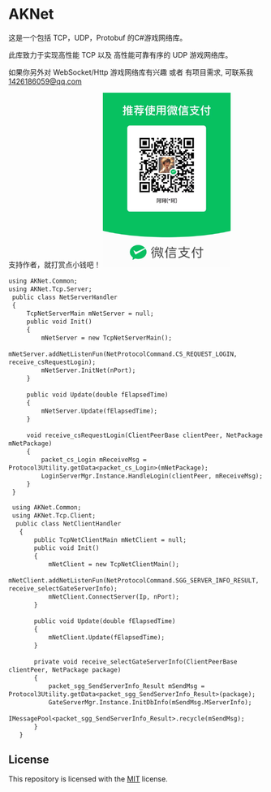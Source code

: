 # AKNet
这是一个包括 TCP，UDP，Protobuf 的C#游戏网络库。

此库致力于实现高性能 TCP 以及 高性能可靠有序的 UDP 游戏网络库。

如果你另外对 WebSocket/Http 游戏网络库有兴趣 或者 有项目需求, 可联系我 1426186059@qq.com

支持作者，就打赏点小钱吧！ 
<img src="https://github.com/825126369/AKNet/blob/main/Image/shoukuan.jpg" alt="支持作者收款码" width="50%" />

``` Server Example:
using AKNet.Common;
using AKNet.Tcp.Server;
 public class NetServerHandler
 {
     TcpNetServerMain mNetServer = null;
     public void Init()
     {
         mNetServer = new TcpNetServerMain();
         mNetServer.addNetListenFun(NetProtocolCommand.CS_REQUEST_LOGIN, receive_csRequestLogin);
         mNetServer.InitNet(nPort);
     }

     public void Update(double fElapsedTime)
     {
         mNetServer.Update(fElapsedTime);
     }

     void receive_csRequestLogin(ClientPeerBase clientPeer, NetPackage mNetPackage)
     {
         packet_cs_Login mReceiveMsg = Protocol3Utility.getData<packet_cs_Login>(mNetPackage);
         LoginServerMgr.Instance.HandleLogin(clientPeer, mReceiveMsg);
     }
 }
```

``` Client Example:
 using AKNet.Common;
 using AKNet.Tcp.Client;
  public class NetClientHandler
   {
       public TcpNetClientMain mNetClient = null;
       public void Init()
       {
           mNetClient = new TcpNetClientMain();
           mNetClient.addNetListenFun(NetProtocolCommand.SGG_SERVER_INFO_RESULT, receive_selectGateServerInfo);
           mNetClient.ConnectServer(Ip, nPort);
       }

       public void Update(double fElapsedTime)
       {
           mNetClient.Update(fElapsedTime);
       }

       private void receive_selectGateServerInfo(ClientPeerBase clientPeer, NetPackage package)
       {
           packet_sgg_SendServerInfo_Result mSendMsg = Protocol3Utility.getData<packet_sgg_SendServerInfo_Result>(package);
           GateServerMgr.Instance.InitDbInfo(mSendMsg.MServerInfo);
           IMessagePool<packet_sgg_SendServerInfo_Result>.recycle(mSendMsg);
       }
   }
```

## License

This repository is licensed with the [MIT](LICENSE) license.
